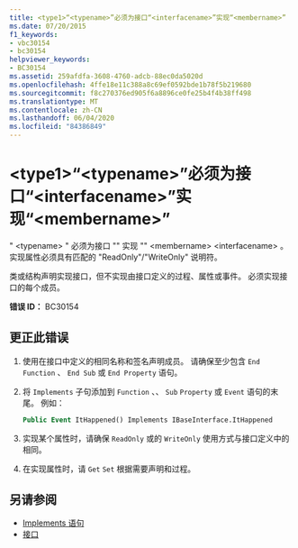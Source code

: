 ```yaml
---
title: <type1>“<typename>”必须为接口“<interfacename>”实现“<membername>”
ms.date: 07/20/2015
f1_keywords:
- vbc30154
- bc30154
helpviewer_keywords:
- BC30154
ms.assetid: 259afdfa-3608-4760-adcb-88ec0da5020d
ms.openlocfilehash: 4ffe18e11c388a8c69ef0592bde1b78f5b219680
ms.sourcegitcommit: f8c270376ed905f6a8896ce0fe25b4f4b38ff498
ms.translationtype: MT
ms.contentlocale: zh-CN
ms.lasthandoff: 06/04/2020
ms.locfileid: "84386849"
---
```

# <a name="type1typename-must-implement-membername-for-interface-interfacename"></a>\<type1>“\<typename>”必须为接口“\<interfacename>”实现“\<membername>”
" \<typename> " 必须为接口 "" 实现 "" \<membername> \<interfacename> 。 实现属性必须具有匹配的 "ReadOnly"/"WriteOnly" 说明符。  
  
 类或结构声明实现接口，但不实现由接口定义的过程、属性或事件。 必须实现接口的每个成员。  
  
 **错误 ID：** BC30154  
  
## <a name="to-correct-this-error"></a>更正此错误  
  
1. 使用在接口中定义的相同名称和签名声明成员。 请确保至少包含 `End Function` 、 `End Sub` 或 `End Property` 语句。  
  
2. 将 `Implements` 子句添加到 `Function` 、、 `Sub` `Property` 或 `Event` 语句的末尾。 例如：  
  
    ```vb  
    Public Event ItHappened() Implements IBaseInterface.ItHappened  
    ```  
  
3. 实现某个属性时，请确保 `ReadOnly` 或的 `WriteOnly` 使用方式与接口定义中的相同。  
  
4. 在实现属性时，请 `Get` `Set` 根据需要声明和过程。  
  
## <a name="see-also"></a>另请参阅

- [Implements 语句](../statements/implements-statement.md)
- [接口](../../programming-guide/language-features/interfaces/index.md)
